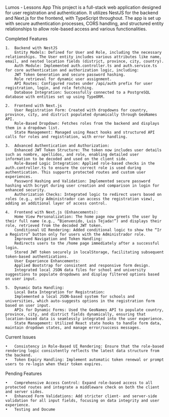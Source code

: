 Lumos - Lessons App
This project is a full-stack web application designed for user registration and authentication. It utilizes NestJS for the backend and Next.js for the frontend, with TypeScript throughout. The app is set up with secure authentication processes, CORS handling, and structured entity relationships to allow role-based access and various functionalities.

Completed Features

	1.	Backend with NestJS
		Entity Models: Defined for User and Role, including the necessary relationships. The User entity includes various attributes like name, email, and nested location fields (district, province, city, country).
		Auth Module: Implemented auth.controller.ts and auth.service.ts for core authentication and authorization logic, including:
		JWT Token Generation and secure password hashing.
		Role retrieval for dynamic user assignment.
		API Routes: Configured routes under /api/auth prefix for user registration, login, and role fetching.
		Database Integration: Successfully connected to a PostgreSQL database with entities set up using TypeORM.
  
	2.	Frontend with Next.js
		User Registration Form: Created with dropdowns for country, province, city, and district populated dynamically through GeoNames API.
		Role-Based Dropdown: Fetches roles from the backend and displays them in a dropdown list.
		State Management: Managed using React hooks and structured API calls for roles and registration, with error handling.
  
 	3.	Advanced Authentication and Authorization:
		Enhanced JWT Token Structure: The token now includes user details such as nombre, apellidos, and role, enabling detailed user information to be decoded and used on the client side.
		Role-Based Logic Integration: Applied role-based checks in the auth.controller.ts to ensure the correct role is used during authentication. This supports protected routes and custom user experiences.
		Password Hashing and Validation: Implemented secure password hashing with bcrypt during user creation and comparison in login for enhanced security.
		Authorization Checks: Integrated logic to redirect users based on roles (e.g., only Administrador can access the registration view), adding an additional layer of access control.
  
	4.	Frontend with Next.js (Enhancements):
		Home View Personalization: The home page now greets the user by their full name (e.g., “Bienvenido, Luis Tejada!”) and displays their role, retrieved from the decoded JWT token.
		Conditional UI Rendering: Added conditional logic to show the “Ir a Registro” button only for users with the Administrador role.
		Improved Navigation and Token Handling:
		Redirects users to the /home page immediately after a successful login.
		Stored JWT token securely in localStorage, facilitating subsequent token-based authentications.
		User Experience Enhancements:
		Applied Bootstrap for consistent and responsive form design.
		Integrated local JSON data files for school and university suggestions to populate dropdowns and display filtered options based on user input.
  
	5.	Dynamic Data Handling:
		Local Data Integration for Registration:
		Implemented a local JSON-based system for schools and universities, which auto-suggests options in the registration form based on user input.
		APIs for Dynamic Forms: Used the GeoNames API to populate country, province, city, and district fields dynamically, ensuring that location-based data is seamlessly integrated into the user experience.
		State Management: Utilized React state hooks to handle form data, maintain dropdown states, and manage error/success messages.


Current Issues

	•	Consistency in Role-Based UI Rendering: Ensure that the role-based rendering logic consistently reflects the latest data structure from the backend.
	•	Token Expiry Handling: Implement automatic token renewal or prompt users to re-login when their token expires.

Pending Features

	•	Comprehensive Access Control: Expand role-based access to all protected routes and integrate a middleware check on both the client and server sides.
	•	Enhanced Form Validations: Add stricter client- and server-side validation for all input fields, focusing on data integrity and user experience.
	•	Testing and Docume

